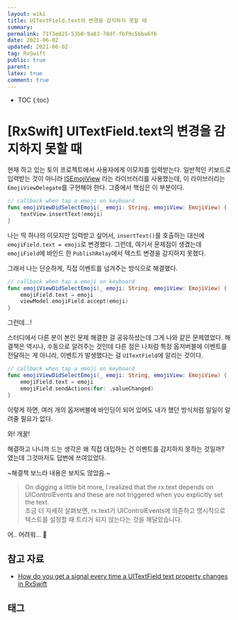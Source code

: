 ```yaml
---
layout: wiki
title: UITextField.text의 변경을 감지하지 못할 때
summary: 
permalink: 71f3e025-53b0-9a83-78df-fbf9c5bba6f6
date: 2021-06-02
updated: 2021-06-02
tag: RxSwift 
public: true
parent: 
latex: true
comment: true
---
```


* TOC
{:toc}

# \[RxSwift] UITextField.text의 변경을 감지하지 못할 때

현재 하고 있는 토이 프로젝트에서 사용자에게 이모지를 입력받는다. 일반적인 키보드로 입력받는 것이 아니라 [ISEmojiView](https://github.com/isaced/ISEmojiView) 라는 라이브러리를 사용했는데, 이 라이브러리는 `EmojiViewDelegate`를 구현해야 한다. 그중에서 핵심은 이 부분이다.

```swift
// callback when tap a emoji on keyboard
func emojiViewDidSelectEmoji(_ emoji: String, emojiView: EmojiView) {
    textView.insertText(emoji)
}
```

나는 딱 하나의 이모지만 입력받고 싶어서, `insertText()`를 호출하는 대신에 `emojiField.text = emoji`로 변경했다. 그런데, 여기서 문제점이 생겼는데 `emojiField`에 바인드 한 `PublishRelay`에서 텍스트 변경을 감지하지 못했다.

그래서 나는 단순하게, 직접 이벤트를 넘겨주는 방식으로 해결했다.

```swift
// callback when tap a emoji on keyboard
func emojiViewDidSelectEmoji(_ emoji: String, emojiView: EmojiView) {
    emojiField.text = emoji
    viewModel.emojiField.accept(emoji)
}
```

그런데...!

스터디에서 다른 분이 본인 문제 해결한 걸 공유하셨는데 그게 나와 같은 문제였었다. 해결책은 역시나, 수동으로 알려주는 것인데 다른 점은 나처럼 특정 옵저버블에 이벤트를 전달하는 게 아니라, 이벤트가 발생했다는 걸 `UITextField`에 알리는 것이다.

```swift
// callback when tap a emoji on keyboard
func emojiViewDidSelectEmoji(_ emoji: String, emojiView: EmojiView) {
    emojiField.text = emoji
    emojiField.sendActions(for: .valueChanged)
}
```

이렇게 하면, 여러 개의 옵저버블에 바인딩이 되어 있어도 내가 했던 방식처럼 일일이 알려줄 필요가 없다.

와! 개꿀!

해결하고 나니까 드는 생각은 왜 직접 대입하는 건 이벤트를 감지하지 못하는 것일까? 였는데 그것마저도 답변에 쓰여있었다.

~해결책 보느라 내용은 보지도 않았음.~

> On digging a little bit more, I realized that the rx.text depends on UIControlEvents and these are not triggered when you explicitly set the text.  
> 조금 더 자세히 살펴보면, rx.text가 UIControlEvents에 의존하고 명시적으로 텍스트를 설정할 때 트리거 되지 않는다는 것을 깨달았습니다.

어.. 어려워... 🤯

## 참고 자료

- [How do you get a signal every time a UITextField text property changes in RxSwift](https://stackoverflow.com/questions/45633173/how-do-you-get-a-signal-every-time-a-uitextfield-text-property-changes-in-rxswif)

## 태그

